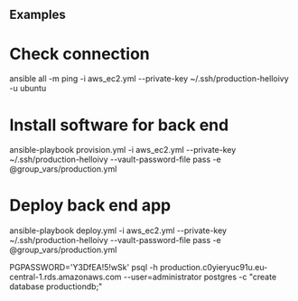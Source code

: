 ## Examples

# Check connection
ansible all -m ping  -i aws_ec2.yml --private-key ~/.ssh/production-helloivy -u ubuntu

# Install software for back end
ansible-playbook provision.yml -i aws_ec2.yml --private-key ~/.ssh/production-helloivy --vault-password-file pass -e @group_vars/production.yml

# Deploy back end app
ansible-playbook deploy.yml -i aws_ec2.yml --private-key ~/.ssh/production-helloivy --vault-password-file pass -e @group_vars/production.yml


PGPASSWORD='Y3DfEA!5!wSk' psql -h production.c0yieryuc91u.eu-central-1.rds.amazonaws.com --user=administrator  postgres -c "create database productiondb;"